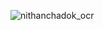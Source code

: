![nithanchadok_ocr](https://github.com/xHexlabx/SuperAI_SS4_Recap/assets/118115127/6ac1a55d-4641-415b-ba97-d518fa84c6e5)
